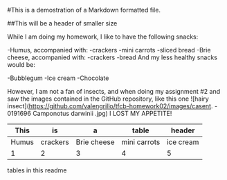 #This is a demostration of a Markdown formatted file.

##This will be a header of smaller size

While I am doing my homework, I like to have the following snacks:

-Humus, accompanied with:
 -crackers
 -mini carrots
 -sliced bread
-Brie cheese, accompanied with:
 -crackers
 -bread
And my less healthy snacks would be:

-Bubblegum
-Ice cream
-Chocolate

However, I am not a fan of insects, and when doing my assignment \#2 and saw the images contained in the GitHub repository, like this one ![hairy insect](https://github.com/valengrillo/tfcb-homework02/images/casent. - 0191696 Camponotus darwinii .jpg) I LOST MY APPETITE!

This | is | a | table | header
--- | --- | --- | --- | ---
Humus | crackers| Brie cheese|mini carrots| ice cream
1 | 2 | 3 | 4|5
tables in this readme
